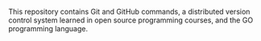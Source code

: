 This repository contains Git and GitHub commands, a distributed version control system learned in open source programming courses, and the GO programming language.
